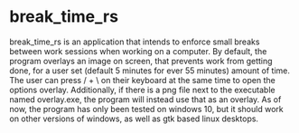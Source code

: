 # break_time_rs

break_time_rs is an application that intends to enforce small breaks between work sessions when working on a computer.
By default, the program overlays an image on screen, that prevents work from getting done, for a user set (default 5 minutes for ever 55 minutes) amount of time.
The user can press / + \ on their keyboard at the same time to open the options overlay. 
Additionally, if there is a png file next to the executable named overlay.exe, the program will instead use that as an overlay.
As of now, the program has only been tested on windows 10, but it should work on other versions of windows, as well as gtk based linux desktops.
